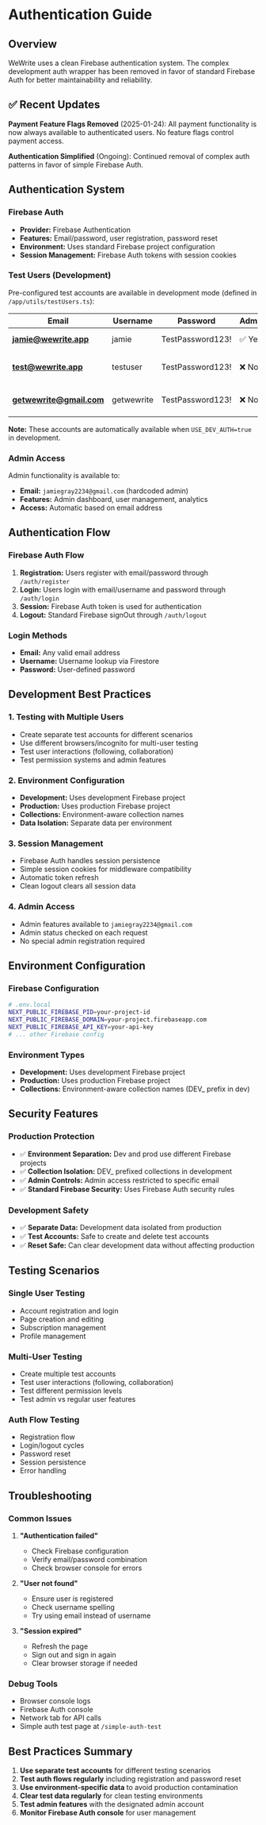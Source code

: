 # Authentication Guide

## Overview

WeWrite uses a clean Firebase authentication system. The complex development auth wrapper has been removed in favor of standard Firebase Auth for better maintainability and reliability.

## ✅ Recent Updates

**Payment Feature Flags Removed** (2025-01-24): All payment functionality is now always available to authenticated users. No feature flags control payment access.

**Authentication Simplified** (Ongoing): Continued removal of complex auth patterns in favor of simple Firebase Auth.

## Authentication System

### Firebase Auth
- **Provider:** Firebase Authentication
- **Features:** Email/password, user registration, password reset
- **Environment:** Uses standard Firebase project configuration
- **Session Management:** Firebase Auth tokens with session cookies

### Test Users (Development)

Pre-configured test accounts are available in development mode (defined in `/app/utils/testUsers.ts`):

| Email | Username | Password | Admin | Purpose |
|-------|----------|----------|-------|---------|
| **jamie@wewrite.app** | jamie | TestPassword123! | ✅ Yes | Admin testing |
| **test@wewrite.app** | testuser | TestPassword123! | ❌ No | Regular user testing |
| **getwewrite@gmail.com** | getwewrite | TestPassword123! | ❌ No | Official WeWrite account |

**Note:** These accounts are automatically available when `USE_DEV_AUTH=true` in development.

### Admin Access

Admin functionality is available to:
- **Email:** `jamiegray2234@gmail.com` (hardcoded admin)
- **Features:** Admin dashboard, user management, analytics
- **Access:** Automatic based on email address

## Authentication Flow

### Firebase Auth Flow
1. **Registration:** Users register with email/password through `/auth/register`
2. **Login:** Users login with email/username and password through `/auth/login`
3. **Session:** Firebase Auth token is used for authentication
4. **Logout:** Standard Firebase signOut through `/auth/logout`

### Login Methods
- **Email:** Any valid email address
- **Username:** Username lookup via Firestore
- **Password:** User-defined password

## Development Best Practices

### 1. **Testing with Multiple Users**
- Create separate test accounts for different scenarios
- Use different browsers/incognito for multi-user testing
- Test user interactions (following, collaboration)
- Test permission systems and admin features

### 2. **Environment Configuration**
- **Development:** Uses development Firebase project
- **Production:** Uses production Firebase project
- **Collections:** Environment-aware collection names
- **Data Isolation:** Separate data per environment

### 3. **Session Management**
- Firebase Auth handles session persistence
- Simple session cookies for middleware compatibility
- Automatic token refresh
- Clean logout clears all session data

### 4. **Admin Access**
- Admin features available to `jamiegray2234@gmail.com`
- Admin status checked on each request
- No special admin registration required
## Environment Configuration

### Firebase Configuration
```bash
# .env.local
NEXT_PUBLIC_FIREBASE_PID=your-project-id
NEXT_PUBLIC_FIREBASE_DOMAIN=your-project.firebaseapp.com
NEXT_PUBLIC_FIREBASE_API_KEY=your-api-key
# ... other Firebase config
```

### Environment Types
- **Development:** Uses development Firebase project
- **Production:** Uses production Firebase project
- **Collections:** Environment-aware collection names (DEV_ prefix in dev)

## Security Features

### Production Protection
- ✅ **Environment Separation:** Dev and prod use different Firebase projects
- ✅ **Collection Isolation:** DEV_ prefixed collections in development
- ✅ **Admin Controls:** Admin access restricted to specific email
- ✅ **Standard Firebase Security:** Uses Firebase Auth security rules

### Development Safety
- ✅ **Separate Data:** Development data isolated from production
- ✅ **Test Accounts:** Safe to create and delete test accounts
- ✅ **Reset Safe:** Can clear development data without affecting production

## Testing Scenarios

### Single User Testing
- Account registration and login
- Page creation and editing
- Subscription management
- Profile management

### Multi-User Testing
- Create multiple test accounts
- Test user interactions (following, collaboration)
- Test different permission levels
- Test admin vs regular user features

### Auth Flow Testing
- Registration flow
- Login/logout cycles
- Password reset
- Session persistence
- Error handling

## Troubleshooting

### Common Issues
1. **"Authentication failed"**
   - Check Firebase configuration
   - Verify email/password combination
   - Check browser console for errors

2. **"User not found"**
   - Ensure user is registered
   - Check username spelling
   - Try using email instead of username

3. **"Session expired"**
   - Refresh the page
   - Sign out and sign in again
   - Clear browser storage if needed

### Debug Tools
- Browser console logs
- Firebase Auth console
- Network tab for API calls
- Simple auth test page at `/simple-auth-test`

## Best Practices Summary

1. **Use separate test accounts** for different testing scenarios
2. **Test auth flows regularly** including registration and password reset
3. **Use environment-specific data** to avoid production contamination
4. **Clear test data regularly** for clean testing environments
5. **Test admin features** with the designated admin account
6. **Monitor Firebase Auth console** for user management
